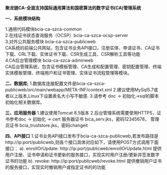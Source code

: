 **聚龙链CA-全面支持国际通用算法和国密算法的数字证书(CA)管理系统**

**一、系统模块结构**<br/>

1.通用代码模块bcia-ca-szca-common<br/>
2.在线证书状态查询服务（OCSP）bcia-ca-szca-ocsp-server<br/>
3.对外公共服务模块 bcia-ca-szca-publicweb<br/>
CA系统的前端公共网站，包含证书业务API接口，注册实体、申请证书、CA证书下载、CRL下载、实体证书下载、CSR生成工具、CSR解析工具等功能<br/>
4.CA后台管理模块 bcia-ca-szca-adminweb<br/>
CA后台管理系统，包含证书模板管理、CA生成和配置管理、密钥配置管理、终端实体模板管理、终端用户和证书管理、实体证书流程管理等模块。<br/>



**二、数据库;**
1.数据库连接配置文件是bcia-ca-szca-publicweb/src/main/webapp/META-INF/context.xml
2.建议使用MySql5.7或者以上版本,Linux下设置表名大小写不敏感.
3.请参考 doc -> 初始化->sql的脚本初始化相关数据库。

**三、应用服务器**
1.建议使用Tomcat 8.5版本
2.后台管理系统需要使用HTTPS，证书参考doc -> 初始化 -> cert
服务器证书 bica_serv.jks，密码12345678，
管理员证书 bcia_truststore.jks，密码changeit

**四、API接口**
1.证书业务API接口发布于bcia-ca-szca-publicweb,若发布路径是 http://ip:port/publicweb,则各个接口具体对应如下，请使用POST方式调用下面接口：
a). enrollOrUpdate: http://ip:port/publicweb/enrollOrUpdate.html
    提供用户注册、证书申请和证书更新的服务接口，实现实时用户注册/更新并签发数字证书的功能
b). revoke: http://ip:port/publicweb/revoke.html
    提供撤销用户证书的服务接口，实现实时撤销用户或指定证书的的功能
